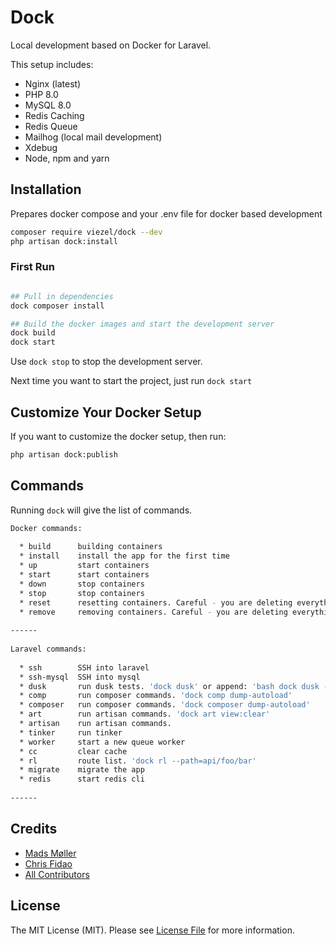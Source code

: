 # Dock

Local development based on Docker for Laravel.

This setup includes:

 * Nginx (latest)
 * PHP 8.0
 * MySQL 8.0
 * Redis Caching
 * Redis Queue
 * Mailhog (local mail development)
 * Xdebug
 * Node, npm and yarn

## Installation 

Prepares docker compose and your .env file for docker based development

```bash
composer require viezel/dock --dev
php artisan dock:install
```

### First Run

```bash

## Pull in dependencies
dock composer install

## Build the docker images and start the development server
dock build
dock start
```

Use `dock stop` to stop the development server. 

Next time you want to start the project, just run `dock start`


## Customize Your Docker Setup

If you want to customize the docker setup, then run:

```bash
php artisan dock:publish
```


## Commands

Running `dock` will give the list of commands.

```bash
Docker commands: 
 
  * build      building containers
  * install    install the app for the first time
  * up         start containers
  * start      start containers
  * down       stop containers
  * stop       stop containers
  * reset      resetting containers. Careful - you are deleting everything
  * remove     removing containers. Careful - you are deleting everything
 
------
 
Laravel commands: 
 
  * ssh        SSH into laravel
  * ssh-mysql  SSH into mysql
  * dusk       run dusk tests. 'dock dusk' or append: 'bash dock dusk --group=foo' 
  * comp       run composer commands. 'dock comp dump-autoload'
  * composer   run composer commands. 'dock composer dump-autoload'
  * art        run artisan commands. 'dock art view:clear'
  * artisan    run artisan commands.
  * tinker     run tinker
  * worker     start a new queue worker
  * cc         clear cache
  * rl         route list. 'dock rl --path=api/foo/bar'
  * migrate    migrate the app
  * redis      start redis cli
 
------
```

## Credits

- [Mads Møller](https://github.com/viezel)
- [Chris Fidao](https://github.com/fideloper)  
- [All Contributors](../../contributors)

## License

The MIT License (MIT). Please see [License File](LICENSE.md) for more information.
